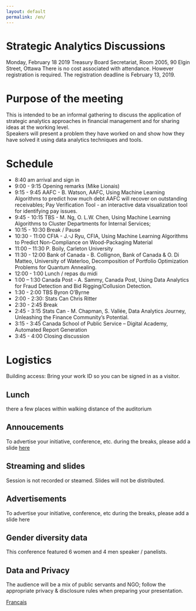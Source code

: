 ```yaml
---
layout: default
permalink: /en/ 
---
```


# Strategic Analytics Discussions 
Monday, February 18 2019 
Treasury Board Secretariat, Room 2005, 90 Elgin Street, Ottawa 
There is no cost associated with attendance.  However registration is required. The registration deadline is February 13, 2019. 
# Purpose of the meeting 

This is intended to be an informal gathering to discuss the application of strategic analytics approaches in financial management and for sharing ideas at the working level.  
Speakers will present a problem they have worked on and show how they have solved it using data analytics techniques and tools. 

# Schedule
* 	8:40 am arrival and sign in 
* 	9:00 - 9:15 Opening remarks (Mike Lionais)
* 	9:15 - 9:45 AAFC - B. Watson, AAFC, Using Machine Learning Algorithms to predict how much debt AAFC will recover on outstanding receivables; Pay Verification Tool - an interactive data visualization tool for identifying pay issues.
* 	9:45 - 10:15 TBS - M. Ng, O. L.W. Chen, Using Machine Learning Algorithms to Cluster Departments for Internal Services; 
* 	10:15 - 10:30 Break  / Pause
* 	10:30 - 11:00 CFIA -  J.-J Ryu, CFIA, Using Machine Learning Algorithms to Predict Non-Compliance on Wood-Packaging Material
* 	11:00 – 11:30 P. Boily, Carleton University 
* 	11:30 - 12:00 Bank of Canada - B. Collignon, Bank of Canada & O. Di Matteo, University of Waterloo, Decomposition of Portfolio Optimization Problems for Quantum Annealing.
* 	12:00 - 1:00 Lunch / repas du midi
* 	1:00 – 1:30 Canada Post - A. Sammy, Canada Post, Using Data Analytics for Fraud Detection and Bid Rigging/Collusion Detection.
* 	1:30 - 2:00 TBS Byron O’Byrne 
* 	2:00 - 2:30: Stats Can Chris Ritter
* 	2:30 - 2:45 Break 
* 	2:45 - 3:15 Stats Can  - M. Chapman, S. Vallée,  Data Analytics Journey, Unleashing the Finance Community’s Potential.
* 	3:15 - 3:45 Canada School of Public Service – Digital Academy, Automated Report Generation 
* 	3:45 - 4:00 Closing discussion 



# Logistics

Building access: Bring your work ID so you can be signed in as a visitor.

## Lunch

there a few places within walking distance of the auditorium

## Annoucements 

To advertise your initiative, conference, etc. during the breaks, please add a slide
[here](https://docs.google.com/presentation/d/1YCxLR5mS_Y0nTLxM-Ri_rZAuEs60fSdvfPDTxKqPY4A/edit#slide=id.p1)

## Streaming and slides

Session is not recorded or steamed. Slides will not be distributed.

## Advertisements

To advertise your initiative, conference, etc during the breaks, please add a slide here

## Gender diversity data

This conference featured 6 women and 4 men speaker / panelists.

## Data and Privacy

The audience will be a mix of public servants and NGO; follow the appropriate privacy & disclosure rules when preparing your presentation.


[Francais](./about.md)